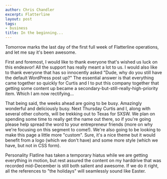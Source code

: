 ```yaml
--- 
author: Chris Chandler
excerpt: Flatterline
layout: post
tags: 
- business
title: In the beginning...
---
```


Tomorrow marks the last day of the first full week of Flatterline operations, and let me say it's been awesome.

First and foremost, I would like to thank everyone that's wished us luck on this endeavor! All the support has really meant a lot to us. I would also like to thank everyone that has so innocently asked "Dude, why do you still have the default WordPress post up?" The essential answer is that everything came together so quickly for Curtis and I to put this company together that getting some content up became a secondary-but-still-really-high-priority item. Which I am now rectifying...

That being said, the weeks ahead are going to be busy. Amazingly wonderful and deliciously busy. Next Thursday Curtis and I, along with several other cohorts, will be trekking out to Texas for SXSW. We plan on spending some time to really get the name out there, so if you're going please help spread the word to your entrepreneur friends (more on why we're focusing on this segment to come!). We're also going to be looking to make this page a little more "custom". Sure, it's a nice theme but it would benefit from a logo (which we don't have) and some more style (which we have, but not in CSS form).

Personality Flatline has taken a temporary hiatus while we are getting everything in motion, but rest assured the content on my harddrive that was recorded mid-December is still both salient and awesome. If we do it right, all the references to "the holidays" will seamlessly sound like Easter.
